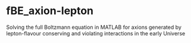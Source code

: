 # fBE_axion-lepton
Solving the full Boltzmann equation in MATLAB for axions generated by lepton-flavour conserving and violating interactions in the early Universe

